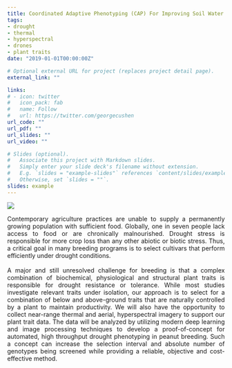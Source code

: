```yaml
---
title: Coordinated Adaptive Phenotyping (CAP) For Improving Soil Water Acquisition And Utilization
tags:
- drought
- thermal
- hyperspectral
- drones
- plant traits
date: "2019-01-01T00:00:00Z"

# Optional external URL for project (replaces project detail page).
external_link: ""

links:
# - icon: twitter
#   icon_pack: fab
#   name: Follow
#   url: https://twitter.com/georgecushen
url_code: ""
url_pdf: ""
url_slides: ""
url_video: ""

# Slides (optional).
#   Associate this project with Markdown slides.
#   Simply enter your slide deck's filename without extension.
#   E.g. `slides = "example-slides"` references `content/slides/example-slides.md`.
#   Otherwise, set `slides = ""`.
slides: example
---
```


![](/project/cap_files/northem.png)

<div style = "text-align: justify">

Contemporary agriculture practices are unable to supply a permanently growing population with sufficient food. Globally, one in seven people lack access to food or are chronically malnourished. Drought stress is responsible for more crop loss than any other abiotic or biotic stress. Thus, a critical goal in many breeding programs is to select cultivars that perform efficiently under drought conditions.
<br>
<br>
A major and still unresolved challenge for breeding is that a complex combination of biochemical, physiological and structural plant traits is responsible for drought resistance or tolerance. While most studies investigate relevant traits under isolation, our approach is to select for a combination of below and above-ground traits that are naturally controlled by a plant to maintain productivity.
We will also have the opportunity to collect near-range thermal and aerial, hyperspectral imagery to support our plant trait data. The data will be analyzed by utilizing modern deep learning and image processing techniques to develop a proof-of-concept for automated, high throughput drought phenotyping in peanut breeding. Such a concept can increase the selection interval and absolute number of genotypes being screened while providing a reliable, objective and cost-effective method.
</div>
